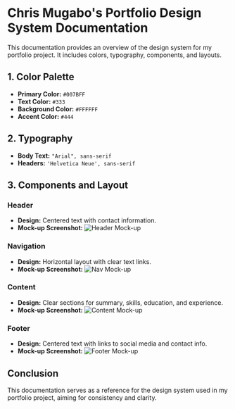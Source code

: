  # Chris Mugabo's Portfolio Design System Documentation

This documentation provides an overview of the design system for my portfolio project. It includes colors, typography, components, and layouts.

## 1. Color Palette
- **Primary Color:** `#007BFF`
- **Text Color:** `#333`
- **Background Color:** `#FFFFFF`
- **Accent Color:** `#444`

## 2. Typography
- **Body Text:** `"Arial", sans-serif`
- **Headers:** `'Helvetica Neue', sans-serif`

## 3. Components and Layout

### Header
- **Design:** Centered text with contact information.
- **Mock-up Screenshot:** ![Header Mock-up](link_to_your_screenshot)

### Navigation
- **Design:** Horizontal layout with clear text links.
- **Mock-up Screenshot:** ![Nav Mock-up](link_to_your_screenshot)

### Content
- **Design:** Clear sections for summary, skills, education, and experience.
- **Mock-up Screenshot:** ![Content Mock-up](link_to_your_screenshot)

### Footer
- **Design:** Centered text with links to social media and contact info.
- **Mock-up Screenshot:** ![Footer Mock-up](link_to_your_screenshot)

## Conclusion
This documentation serves as a reference for the design system used in my portfolio project, aiming for consistency and clarity.
